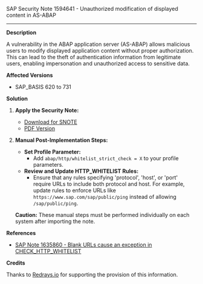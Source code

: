 SAP Security Note 1594641 - Unauthorized modification of displayed content in AS-ABAP

---

**Description**

A vulnerability in the ABAP application server (AS-ABAP) allows malicious users to modify displayed application content without proper authorization. This can lead to the theft of authentication information from legitimate users, enabling impersonation and unauthorized access to sensitive data.

**Affected Versions**

- SAP_BASIS 620 to 731

**Solution**

1. **Apply the Security Note:**
   - [Download for SNOTE](https://notesdownloads.sap.com/note/0040000009467392017)
   - [PDF Version](https://me.sap.com/sap/support/sfm/notes/print/0001594641?language=en-US&token=68C59317F36BC5A5036B2E3E9A9DCC16)

2. **Manual Post-Implementation Steps:**
   - **Set Profile Parameter:**
     - Add `abap/http/whitelist_strict_check = X` to your profile parameters.
   - **Review and Update HTTP_WHITELIST Rules:**
     - Ensure that any rules specifying 'protocol', 'host', or 'port' require URLs to include both protocol and host. For example, update rules to enforce URLs like `https://www.sap.com/sap/public/ping` instead of allowing `/sap/public/ping`.

   **Caution:** These manual steps must be performed individually on each system after importing the note.

**References**

- [SAP Note 1635860 - Blank URLs cause an exception in CHECK_HTTP_WHITELIST](https://me.sap.com/notes/1635860)

**Credits**

Thanks to [Redrays.io](https://redrays.io) for supporting the provision of this information.